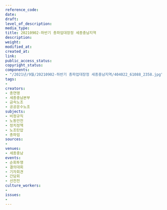 ```yaml
---
reference_code: 
date: 
draft: 
level_of_description: 
media_type: 
title: 20210902-하반기 총파업대장정 세종충남지역
description: 
weight: 
modified_at: 
created_at: 
link: 
public_access_status: 
copyright_status: 
components:
- "/2021년/9월/20210902-하반기 총파업대장정 세종충남지역/404022_61088_2358.jpg"
tags:
- 
creators:
- 총연맹
- 세종충남본부
- 금속노조
- 공공운수노조
subjects:
- 비정규직
- 노동안전
- 정치정책
- 노조탄압
- 총파업
sources:
- 
venues:
- 세종충남
events:
- 순회투쟁
- 결의대회
- 기자회견
- 간담회
- 선전전
culture_workers:
- 
issues:
- 
---
```

